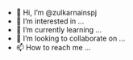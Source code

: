 - 👋 Hi, I’m @zulkarnainspj
- 👀 I’m interested in ...
- 🌱 I’m currently learning ...
- 💞️ I’m looking to collaborate on ...
- 📫 How to reach me ...

<!---
zulkarnainspj/zulkarnainspj is a ✨ special ✨ repository because its `README.md` (this file) appears on your GitHub profile.
You can click the Preview link to take a look at your changes.
--->
